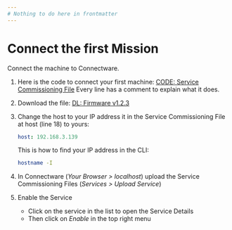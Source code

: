 ```yaml
---
# Nothing to do here in frontmatter
---
```


<div class="hotspot-block float-right ml-6 mb-6 w-full sm:w-1/2 lg:w-1/2"
     data-image="../images/welding.png"
     data-snippet="assets/data/snippets/welding_1_endpoint.yaml">
</div>

# Connect the first Mission

Connect the machine to Connectware.

1. Here is the code to connect your first machine:
    [CODE: Service Commissioning File](assets/yaml/01_welding_01.cw.yaml)
    Every line has a comment to explain what it does.

2. Download the file: [DL: Firmware v1.2.3](assets/yaml/01_welding_01.cw.yaml)

3. Change the host to your IP address it in the Service Commissioning File at host (line 18) to yours:

    ``` yaml
    host: 192.168.3.139
    ```

    This is how to find your IP address in the CLI:
    ``` bash
    hostname -I
    ```

4. In Connectware (*Your Browser > localhost*) upload the Service Commissioning Files (*Services > Upload Service*)

5. Enable the Service
    - Click on the service in the list to open the Service Details
    - Then click on *Enable* in the top right menu